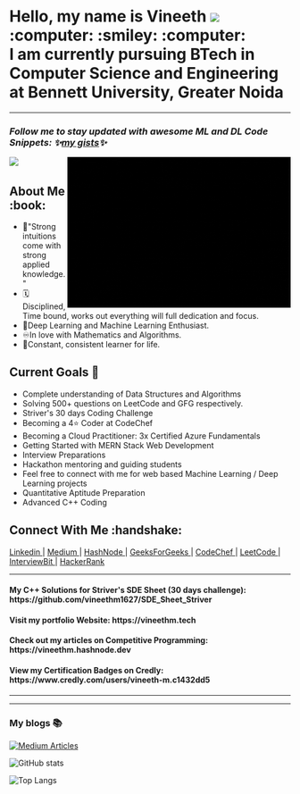<h1>Hello, my name is Vineeth <img src="https://media.giphy.com/media/hvRJCLFzcasrR4ia7z/giphy.gif" width="25px"> <br>
:computer: :smiley: :computer: <br>
I am currently pursuing BTech in Computer Science and Engineering at Bennett University, Greater Noida
</h1>
<hr>
<h3><i>Follow me to stay updated with awesome ML and DL Code Snippets: ✨<a href="https://gist.github.com/vineethm1627">my gists</a>✨</i></h3>
<img align="right" alt="GIF" src = "https://github.com/vineethm1627/portfolio/blob/master/animated_intro.gif" height="270" width = '400' />
<p align="left"> <img src="https://komarev.com/ghpvc/?username=vineethm1627"> </p>

<h2>About Me :book: </h2>

- :repeat:"Strong intuitions come with strong applied knowledge." <br>
- :spiral_calendar:Disciplined, Time bound, works out everything will full dedication and focus. <br>
- :scroll:Deep Learning and Machine Learning Enthusiast. <br>
- :infinity:In love with Mathematics and Algorithms. <br>
- :100:Constant, consistent learner for life. 


<h2> Current Goals 🔭 </h2>

- Complete understanding of Data Structures and Algorithms
- Solving 500+ questions on LeetCode and GFG respectively.
- Striver's 30 days Coding Challenge
- Becoming a 4⭐ Coder at CodeChef
- Becoming a Cloud Practitioner: 3x Certified Azure Fundamentals
- Getting Started with MERN Stack Web Development
- Interview Preparations
- Hackathon mentoring and guiding students
- Feel free to connect with me for web based Machine Learning / Deep Learning projects
- Quantitative Aptitude Preparation
- Advanced C++ Coding 

<h2>Connect With Me :handshake: </h2>
<p>
  <a href = "https://www.linkedin.com/in/vineethm1627/"> Linkedin </a> <span> | </span>
  <a href = "https://medium.com/@vinscoder1627/"> Medium </a> <span> | </span>
  <a href = "https://vineethm.hashnode.dev/"> HashNode </a> <span> | </span>
  <a href = "https://auth.geeksforgeeks.org/user/vineethm1627/practice/"> GeeksForGeeks </a> <span> | </span>
  <a href = "https://www.codechef.com/users/mv3451"> CodeChef </a> <span> | <span>
  <a href = "https://leetcode.com/vinscoder1627/"> LeetCode </a> <span> | <span>
  <a href = "https://www.interviewbit.com/profile/vineethm1627/solved-problems"> InterviewBit </a> <span> | </span>
  <a href = "https://hackerrank.com/mvineeth"> HackerRank </a>  
  
</p>
<hr>
  <h4> My C++ Solutions for Striver's SDE Sheet (30 days challenge): https://github.com/vineethm1627/SDE_Sheet_Striver </h4>
  <h4> Visit my portfolio Website: https://vineethm.tech </h4>
  <h4> Check out my articles on Competitive Programming: https://vineethm.hashnode.dev </h4>
  <h4> View my Certification Badges on Credly: https://www.credly.com/users/vineeth-m.c1432dd5 </h4>
<hr>
  
---
### My blogs :books: 

[![Medium Articles](https://github-cards-external-blogs.souravdey777.vercel.app/getMediumBlogs?username=@vinscoder1627&type=horizontal)](https://medium.com/@vinscoder1627)

![GitHub stats](https://github-readme-stats.vercel.app/api?username=vineethm1627&show_icons=true&count_private=true&theme=radical)

![Top Langs](https://github-readme-stats.vercel.app/api/top-langs/?username=vineethm1627&layout=compact&count_private=true&theme=radical&langs_count=10)
